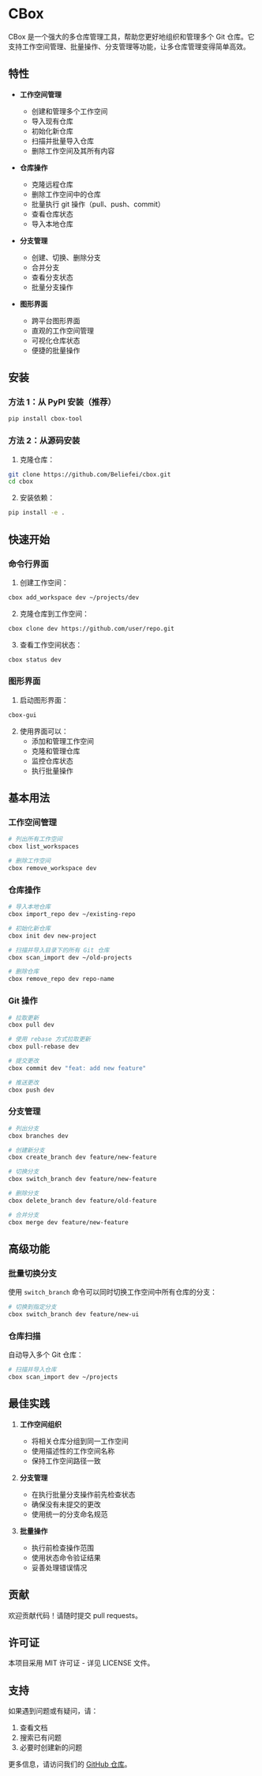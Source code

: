 # CBox

CBox 是一个强大的多仓库管理工具，帮助您更好地组织和管理多个 Git 仓库。它支持工作空间管理、批量操作、分支管理等功能，让多仓库管理变得简单高效。

## 特性

- **工作空间管理**
  - 创建和管理多个工作空间
  - 导入现有仓库
  - 初始化新仓库
  - 扫描并批量导入仓库
  - 删除工作空间及其所有内容

- **仓库操作**
  - 克隆远程仓库
  - 删除工作空间中的仓库
  - 批量执行 git 操作（pull、push、commit）
  - 查看仓库状态
  - 导入本地仓库

- **分支管理**
  - 创建、切换、删除分支
  - 合并分支
  - 查看分支状态
  - 批量分支操作

- **图形界面**
  - 跨平台图形界面
  - 直观的工作空间管理
  - 可视化仓库状态
  - 便捷的批量操作

## 安装

### 方法 1：从 PyPI 安装（推荐）

```bash
pip install cbox-tool
```

### 方法 2：从源码安装

1. 克隆仓库：
```bash
git clone https://github.com/Beliefei/cbox.git
cd cbox
```

2. 安装依赖：
```bash
pip install -e .
```

## 快速开始

### 命令行界面

1. 创建工作空间：
```bash
cbox add_workspace dev ~/projects/dev
```

2. 克隆仓库到工作空间：
```bash
cbox clone dev https://github.com/user/repo.git
```

3. 查看工作空间状态：
```bash
cbox status dev
```

### 图形界面

1. 启动图形界面：
```bash
cbox-gui
```

2. 使用界面可以：
   - 添加和管理工作空间
   - 克隆和管理仓库
   - 监控仓库状态
   - 执行批量操作

## 基本用法

### 工作空间管理
```bash
# 列出所有工作空间
cbox list_workspaces

# 删除工作空间
cbox remove_workspace dev
```

### 仓库操作
```bash
# 导入本地仓库
cbox import_repo dev ~/existing-repo

# 初始化新仓库
cbox init dev new-project

# 扫描并导入目录下的所有 Git 仓库
cbox scan_import dev ~/old-projects

# 删除仓库
cbox remove_repo dev repo-name
```

### Git 操作
```bash
# 拉取更新
cbox pull dev

# 使用 rebase 方式拉取更新
cbox pull-rebase dev

# 提交更改
cbox commit dev "feat: add new feature"

# 推送更改
cbox push dev
```

### 分支管理
```bash
# 列出分支
cbox branches dev

# 创建新分支
cbox create_branch dev feature/new-feature

# 切换分支
cbox switch_branch dev feature/new-feature

# 删除分支
cbox delete_branch dev feature/old-feature

# 合并分支
cbox merge dev feature/new-feature
```

## 高级功能

### 批量切换分支

使用 `switch_branch` 命令可以同时切换工作空间中所有仓库的分支：

```bash
# 切换到指定分支
cbox switch_branch dev feature/new-ui
```

### 仓库扫描

自动导入多个 Git 仓库：

```bash
# 扫描并导入仓库
cbox scan_import dev ~/projects
```

## 最佳实践

1. **工作空间组织**
   - 将相关仓库分组到同一工作空间
   - 使用描述性的工作空间名称
   - 保持工作空间路径一致

2. **分支管理**
   - 在执行批量分支操作前先检查状态
   - 确保没有未提交的更改
   - 使用统一的分支命名规范

3. **批量操作**
   - 执行前检查操作范围
   - 使用状态命令验证结果
   - 妥善处理错误情况

## 贡献

欢迎贡献代码！请随时提交 pull requests。

## 许可证

本项目采用 MIT 许可证 - 详见 LICENSE 文件。

## 支持

如果遇到问题或有疑问，请：
1. 查看文档
2. 搜索已有问题
3. 必要时创建新的问题

更多信息，请访问我们的 [GitHub 仓库](https://github.com/Beliefei/cbox)。
